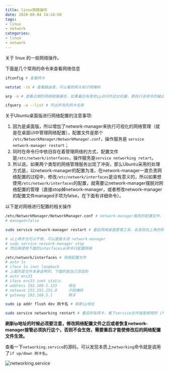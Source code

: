 ```yaml
---
title: linux网络操作
date: 2020-08-04 14:24:50
tags:
- linux
- network
categories:
- linux
- network
---
```


关于 linux 的一些网络操作。

<!--more-->

下面是几个常用的命令来查看网络信息

```bash
ifconfig # 查看网卡

netstat -rn # 查看路由表，可以看到网关和子网掩码

arp -n # 查看近期的网络链接缓存，如果最近有其他ip访问你这台机器，那执行该命令的输出结果中就包含该ip的相关信息

ifquery -a --list # 列出所有的网卡名称
```

关于Ubuntu桌面版进行网络配置的注意事项:
1. 因为是桌面版，所以增加了network-manager来执行可视化的网络管理（就是在桌面UI中管理网络配置），配置文件是那个 `/etc/NetworkManager/NetworkManager.conf`，操作服务是 `service network-manager restart`；
2. 同时在命令行中依旧存在着管理网络的方式，配置文件是`/etc/network/interfaces`，操作服务是`service networking retart`。
3. 所以说，如果两个类型的网络管理服务出现了冲突，那么Ubuntu采用的处理方式是，以network-manager的配置为准，在network-manager一直负责网络配置的过程中，修改`/etc/network/interfaces`是没有意义的，所以如果想使用`/etc/network/interfaces`的配置，就需要让network-manager摆脱对网络配置的管理（直接stop掉network-manager，或者修改network-manager的配置文件managed子项为false，在下面有详细命令）。


以下是对网络进行配置的相关操作
```bash
/etc/NetworkManager/NetworkManager.conf # network-manager服务的配置文件，修改managed子项，从true改为false，可以关闭网络桌面管理工具对网络配置管理
# managed=false

sudo service network-manager restart # 重启网络桌面管理工具，会发现右上角的网络链接出现了问题。

# 以上两步也可以不做，可以直接关闭 network-manager
# sudo service network-manager stop
# 然后再使用下面的interfaces从命令行配置网络

/etc/network/interfaces # 网络配置文件
# auto lo
# iface lo inet loopback
# 上面的是文件本身自带的，下面的是自己添加的
# auto ens33
# iface ens33 inet static
# address 192.168.5.133     地址
# netmask 255.255.255.0     子网掩码
# gateway 192.168.5.1       网关

sudo ip addr flush dev 网卡名 # 刷新ip地址

sudo service networking restart # 重启所有网卡，看下service文件就是使用的 ifup 命令

```

**刷新ip地址的时候必须要注意，修改网络配置文件之后或者恢复network-manager接管必须执行这个，否则不会生效，需要重启才能使修改后的网络配置文件生效。**

查看一下`networking.service`的源码，可以发现本质上`networking`命令就是调用了`if up/down 网卡名`。

![networking.service](network-service.jpg)

